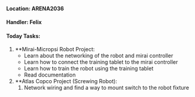 #### Location: ARENA2036

#### Handler: Felix

#### Today Tasks:
1. **Mirai-Micropsi Robot Project:
	- Learn about the networking of the robot and mirai controller
	- Learn how to connect the training tablet to the mirai controller
	- Learn how to train the robot using the training tablet
	- Read documentation
2. **Atlas Copco Project (Screwing Robot):
	1. Network wiring and find a way to mount switch to the robot fixture